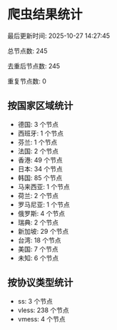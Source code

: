 # 爬虫结果统计

最后更新时间: 2025-10-27 14:27:45

总节点数: 245

去重后节点数: 245

重复节点数: 0

## 按国家区域统计

- 德国: 3 个节点
- 西班牙: 1 个节点
- 芬兰: 1 个节点
- 法国: 2 个节点
- 香港: 49 个节点
- 日本: 34 个节点
- 韩国: 85 个节点
- 马来西亚: 1 个节点
- 荷兰: 2 个节点
- 罗马尼亚: 1 个节点
- 俄罗斯: 4 个节点
- 瑞典: 2 个节点
- 新加坡: 29 个节点
- 台湾: 18 个节点
- 美国: 7 个节点
- 未知: 6 个节点

## 按协议类型统计

- ss: 3 个节点
- vless: 238 个节点
- vmess: 4 个节点

